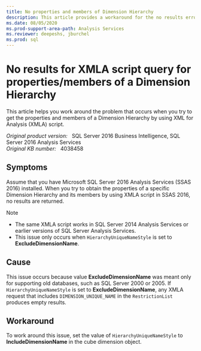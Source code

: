 ```yaml
---
title: No properties and members of Dimension Hierarchy
description: This article provides a workaround for the no results error that occurs when you try to get the properties and members of a Dimension Hierarchy by using XMLA script.
ms.date: 08/05/2020
ms.prod-support-area-path: Analysis Services
ms.reviewer: deepeshs, jburchel
ms.prod: sql
---
```

# No results for XMLA script query for properties/members of a Dimension Hierarchy

This article helps you work around the problem that occurs when you try to get the properties and members of a Dimension Hierarchy by using XML for Analysis (XMLA) script.

_Original product version:_ &nbsp; SQL Server 2016 Business Intelligence, SQL Server 2016 Analysis Services  
_Original KB number:_ &nbsp; 4038458

## Symptoms

Assume that you have Microsoft SQL Server 2016 Analysis Services (SSAS 2016) installed. When you try to obtain the properties of a specific Dimension Hierarchy and its members by using XMLA script in SSAS 2016, no results are returned.

> [!NOTE]
> - The same XMLA script works in SQL Server 2014 Analysis Services or earlier versions of SQL Server Analysis Services.
> - This issue only occurs when `HierarchyUniqueNameStyle` is set to **ExcludeDimensionName**.

## Cause

This issue occurs because value **ExcludeDimensionName** was meant only for supporting old databases, such as SQL Server 2000 or 2005. If `HierarchyUniqueNameStyle` is set to **ExcludeDimensionName**, any XMLA request that includes `DIMENSION_UNIQUE_NAME` in the `RestrictionList` produces empty results.

## Workaround

To work around this issue, set the value of `HierarchyUniqueNameStyle` to **IncludeDimensionName** in the cube dimension object.
